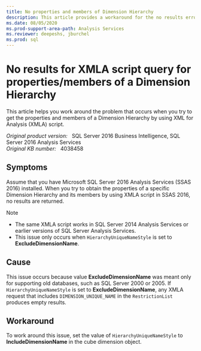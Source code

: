 ```yaml
---
title: No properties and members of Dimension Hierarchy
description: This article provides a workaround for the no results error that occurs when you try to get the properties and members of a Dimension Hierarchy by using XMLA script.
ms.date: 08/05/2020
ms.prod-support-area-path: Analysis Services
ms.reviewer: deepeshs, jburchel
ms.prod: sql
---
```

# No results for XMLA script query for properties/members of a Dimension Hierarchy

This article helps you work around the problem that occurs when you try to get the properties and members of a Dimension Hierarchy by using XML for Analysis (XMLA) script.

_Original product version:_ &nbsp; SQL Server 2016 Business Intelligence, SQL Server 2016 Analysis Services  
_Original KB number:_ &nbsp; 4038458

## Symptoms

Assume that you have Microsoft SQL Server 2016 Analysis Services (SSAS 2016) installed. When you try to obtain the properties of a specific Dimension Hierarchy and its members by using XMLA script in SSAS 2016, no results are returned.

> [!NOTE]
> - The same XMLA script works in SQL Server 2014 Analysis Services or earlier versions of SQL Server Analysis Services.
> - This issue only occurs when `HierarchyUniqueNameStyle` is set to **ExcludeDimensionName**.

## Cause

This issue occurs because value **ExcludeDimensionName** was meant only for supporting old databases, such as SQL Server 2000 or 2005. If `HierarchyUniqueNameStyle` is set to **ExcludeDimensionName**, any XMLA request that includes `DIMENSION_UNIQUE_NAME` in the `RestrictionList` produces empty results.

## Workaround

To work around this issue, set the value of `HierarchyUniqueNameStyle` to **IncludeDimensionName** in the cube dimension object.
